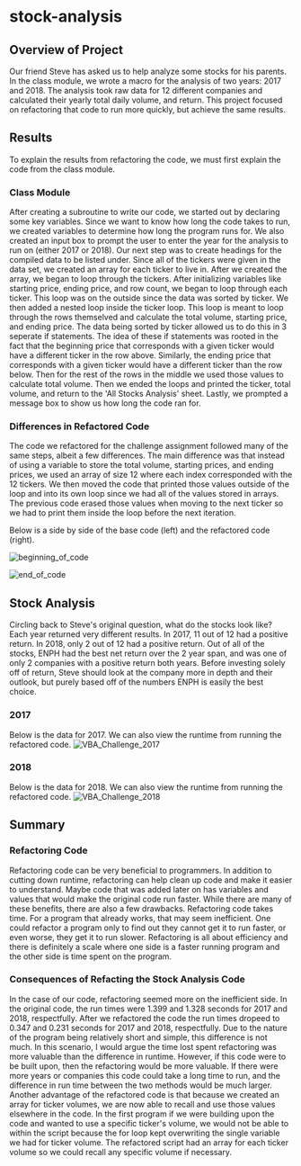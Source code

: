 # stock-analysis

## Overview of Project
Our friend Steve has asked us to help analyze some stocks for his parents. In the class module, we wrote a macro for the analysis of two years: 2017 and 2018. The analysis took raw data for 12 different companies and calculated their yearly total daily volume, and return. This project focused on refactoring that code to run more quickly, but achieve the same results.

## Results
To explain the results from refactoring the code, we must first explain the code from the class module.

### Class Module
After creating a subroutine to write our code, we started out by declaring some key variables. Since we want to know how long the code takes to run, we created variables to determine how long the program runs for. We also created an input box to prompt the user to enter the year for the analysis to run on (either 2017 or 2018). Our next step was to create headings for the compiled data to be listed under. Since all of the tickers were given in the data set, we created an array for each ticker to live in. After we created the array, we began to loop through the tickers. After initializing variables like starting price, ending price, and row count, we began to loop through each ticker. This loop was on the outside since the data was sorted by ticker. We then added a nested loop inside the ticker loop. This loop is meant to loop through the rows themselved and calculate the total volume, starting price, and ending price. The data being sorted by ticker allowed us to do this in 3 seperate if statements. The idea of these if statements was rooted in the fact that the beginning price that corresponds with a given ticker would have a different ticker in the row above. Similarly, the ending price that corresponds with a given ticker would have a different ticker than the row below. Then for the rest of the rows in the middle we used those values to calculate total volume. Then we ended the loops and printed the ticker, total volume, and return to the 'All Stocks Analysis' sheet. Lastly, we prompted a message box to show us how long the code ran for.

### Differences in Refactored Code
The code we refactored for the challenge assignment followed many of the same steps, albeit a few differences. The main difference was that instead of using a variable to store the total volume, starting prices, and ending prices, we used an array of size 12 where each index corresponded with the 12 tickers. We then moved the code that printed those values outside of the loop and into its own loop since we had all of the values stored in arrays. The previous code erased those values when moving to the next ticker so we had to print them inside the loop before the next iteration.

Below is a side by side of the base code (left) and the refactored code (right).

![beginning_of_code](https://user-images.githubusercontent.com/91795475/138580996-bfc34506-abc9-49c0-bd0d-8f88bad60234.PNG)

![end_of_code](https://user-images.githubusercontent.com/91795475/138580999-fe49da70-57d6-4c22-af25-e15d7c037e47.PNG)


## Stock Analysis
Circling back to Steve's original question, what do the stocks look like? Each year returned very different results. In 2017, 11 out of 12 had a positive return. In 2018, only 2 out of 12 had a positive return. Out of all of the stocks, ENPH had the best net return over the 2 year span, and was one of only 2 companies with a positive return both years. Before investing solely off of return, Steve should look at the company more in depth and their outlook, but purely based off of the numbers ENPH is easily the best choice.

### 2017
Below is the data for 2017. We can also view the runtime from running the refactored code.
![VBA_Challenge_2017](https://user-images.githubusercontent.com/91795475/138581030-b2d6b7c0-d9b5-40ef-80f2-b0657e0176a5.PNG)

### 2018
Below is the data for 2018. We can also view the runtime from running the refactored code.
![VBA_Challenge_2018](https://user-images.githubusercontent.com/91795475/138581033-567e3bb5-99e2-44d9-b679-760166de8b30.PNG)



## Summary

[//]: # (advantages and disadvantages of refactoring code in general: more efficient, less run time, but takes time to refactor and may not necessarily make it better)

### Refactoring Code
Refactoring code can be very beneficial to programmers. In addition to cutting down runtime, refactoring can help clean up code and make it easier to understand. Maybe code that was added later on has variables and values that would make the original code run faster. While there are many of these benefits, there are also a few drawbacks. Refactoring code takes time. For a program that already works, that may seem inefficient. One could refactor a program only to find out they cannot get it to run faster, or even worse, they get it to run slower. Refactoring is all about efficiency and there is definitely a scale where one side is a faster running program and the other side is time spent on the program.

### Consequences of Refacting the Stock Analysis Code
In the case of our code, refactoring seemed more on the inefficient side. In the original code, the run times were 1.399 and 1.328 seconds for 2017 and 2018, respectfully. After we refactored the code the run times dropeed to 0.347 and 0.231 seconds for 2017 and 2018, respectfully. Due to the nature of the program being relatively short and simple, this difference is not much. In this scenario, I would argue the time lost spent refactoring was more valuable than the difference in runtime. However, if this code were to be built upon, then the refactoring would be more valuable. If there were more years or companies this code could take a long time to run, and the difference in run time between the two methods would be much larger. Another advantage of the refactored code is that because we created an array for ticker volumes, we are now able to recall and use those values elsewhere in the code. In the first program if we were building upon the code and wanted to use a specific ticker's volume, we would not be able to within the script because the for loop kept overwriting the single variable we had for ticker volume. The refactored script had an array for each ticker volume so we could recall any specific volume if necessary.

[//]: # (advantages and disadvantages of original and refactored script: able to recall all elements in array for refactored, quicker runtime in refactored. Took about 5 hours to run one second quicker)

